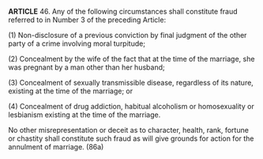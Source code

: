 **ARTICLE** 46. Any of the following circumstances shall constitute fraud referred to in Number 3 of the preceding Article:

(1) Non-disclosure of a previous conviction by final judgment of the other party of a crime involving moral turpitude;

(2) Concealment by the wife of the fact that at the time of the marriage, she was pregnant by a man other than her husband;

(3) Concealment of sexually transmissible disease, regardless of its nature, existing at the time of the marriage; or

(4) Concealment of drug addiction, habitual alcoholism or homosexuality or lesbianism existing at the time of the marriage.

No other misrepresentation or deceit as to character, health, rank, fortune or chastity shall constitute such fraud as will give grounds for action for the annulment of marriage. (86a)